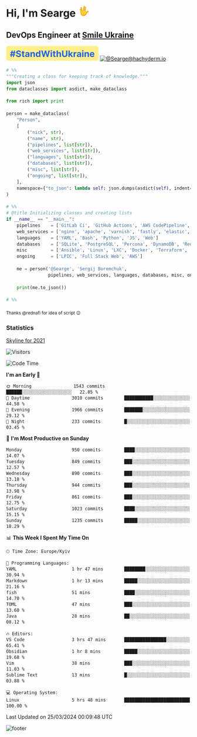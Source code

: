 # Hi, I'm Searge <img src="images/vulcan.webp" style="display: inline-block; margin: 0; height: 2rem" alt="Vulcan salute" />

## DevOps Engineer at [Smile Ukraine](https://smile-ukraine.com/en)

[![Stand With Ukraine](https://raw.githubusercontent.com/vshymanskyy/StandWithUkraine/main/badges/StandWithUkraine.svg)](https://stand-with-ukraine.pp.ua)
<a rel="me" href="https://hachyderm.io/@Searge">![@Searge@hachyderm.io](https://img.shields.io/badge/-@Searge-%232B90D9?logo=mastodon&logoColor=white)</a>

```python
# %%
"""Creating a class for keeping track of knowledge."""
import json
from dataclasses import asdict, make_dataclass

from rich import print

person = make_dataclass(
    "Person",
    [
        ("nick", str),
        ("name", str),
        ("pipelines", list[str]),
        ("web_services", list[str]),
        ("languages", list[str]),
        ("databases", list[str]),
        ("misc", list[str]),
        ("ongoing", list[str]),
    ],
    namespace={"to_json": lambda self: json.dumps(asdict(self), indent=4)},
)

# %%
# @title Initializing classes and creating lists
if __name__ == "__main__":
    pipelines    = ['GitLab Ci', 'GitHub Actions', 'AWS CodePipeline', 'Jenkins']
    web_services = ['nginx', 'apache', 'varnish', 'fastly', 'elastic', 'solr']
    languages    = ['YAML', 'Bash', 'Python', 'JS', 'Web']
    databases    = ['SQLite', 'PostgreSQL', 'Percona', 'DynamoDB', 'Redis']
    misc         = ['Ansible', 'Linux', 'LXC', 'Docker', 'Terraform', 'AWS']
    ongoing      = ['LPIC', 'Full Stack Web', 'AWS']

    me = person('@Searge', 'Sergij Boremchuk',
                pipelines, web_services, languages, databases, misc, ongoing)

    print(me.to_json())

# %%

```

<sub>Thanks @rednafi for idea of script :wink:</sub>

### Statistics

[Skyline for 2021](https://skyline.github.com/Searge/2021)

![Visitors](https://komarev.com/ghpvc/?username=searge&label=Profile%20views&color=0e75b6&style=flat) 
<!--START_SECTION:waka-->
![Code Time](http://img.shields.io/badge/Code%20Time-2%2C447%20hrs%204%20mins-blue)

**I'm an Early 🐤** 

```text
🌞 Morning                1543 commits        ██████░░░░░░░░░░░░░░░░░░░   22.85 % 
🌆 Daytime                3010 commits        ███████████░░░░░░░░░░░░░░   44.58 % 
🌃 Evening                1966 commits        ███████░░░░░░░░░░░░░░░░░░   29.12 % 
🌙 Night                  233 commits         █░░░░░░░░░░░░░░░░░░░░░░░░   03.45 % 
```
📅 **I'm Most Productive on Sunday** 

```text
Monday                   950 commits         ████░░░░░░░░░░░░░░░░░░░░░   14.07 % 
Tuesday                  849 commits         ███░░░░░░░░░░░░░░░░░░░░░░   12.57 % 
Wednesday                890 commits         ███░░░░░░░░░░░░░░░░░░░░░░   13.18 % 
Thursday                 944 commits         ███░░░░░░░░░░░░░░░░░░░░░░   13.98 % 
Friday                   861 commits         ███░░░░░░░░░░░░░░░░░░░░░░   12.75 % 
Saturday                 1023 commits        ████░░░░░░░░░░░░░░░░░░░░░   15.15 % 
Sunday                   1235 commits        █████░░░░░░░░░░░░░░░░░░░░   18.29 % 
```


📊 **This Week I Spent My Time On** 

```text
🕑︎ Time Zone: Europe/Kyiv

💬 Programming Languages: 
YAML                     1 hr 47 mins        ████████░░░░░░░░░░░░░░░░░   30.94 % 
Markdown                 1 hr 13 mins        █████░░░░░░░░░░░░░░░░░░░░   21.16 % 
fish                     51 mins             ████░░░░░░░░░░░░░░░░░░░░░   14.70 % 
TOML                     47 mins             ███░░░░░░░░░░░░░░░░░░░░░░   13.60 % 
Java                     28 mins             ██░░░░░░░░░░░░░░░░░░░░░░░   08.12 % 

🔥 Editors: 
VS Code                  3 hrs 47 mins       ████████████████░░░░░░░░░   65.41 % 
Obsidian                 1 hr 8 mins         █████░░░░░░░░░░░░░░░░░░░░   19.68 % 
Vim                      38 mins             ███░░░░░░░░░░░░░░░░░░░░░░   11.03 % 
Sublime Text             13 mins             █░░░░░░░░░░░░░░░░░░░░░░░░   03.88 % 

💻 Operating System: 
Linux                    5 hrs 48 mins       █████████████████████████   100.00 % 
```


 Last Updated on 25/03/2024 00:09:48 UTC
<!--END_SECTION:waka-->

![footer](https://capsule-render.vercel.app/api?type=waving&color=gradient&customColorList=14,21&height=82&section=footer)
